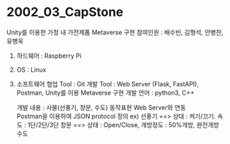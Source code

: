# 2002_03_CapStone

Unity를 이용한 가정 내 가전제품 Metaverse 구현
참여인원 : 배수빈, 김형석, 안병찬, 유병욱

1. 하드웨어 : Raspberry Pi
2. OS : Linux
3. 소프트웨어 
   협업 Tool : Git
   개발 Tool : Web Server (Flask, FastAPI), Postman, Unity를 이용 Metaverse 구현
   개발 언어 : python3, C++
     
   개발 내용 : 사물(선풍기, 창문, 수도) 동작표현
              Web Server와 연동              
              Postman을 이용하여 JSON protocol 정의
                 ex) 선풍기 ==> 상대 : 켜기/끄기. 속도 : 1단/2단/3단
                     창문  ==> 상태 : Open/Close, 개방정도 : 50%개방, 완전개방
                     수도
